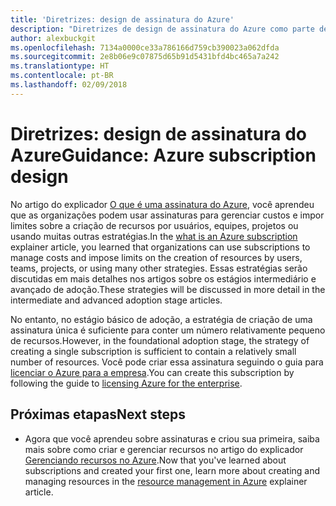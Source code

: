 ```yaml
---
title: 'Diretrizes: design de assinatura do Azure'
description: "Diretrizes de design de assinatura do Azure como parte de uma estratégia básica de adoção da nuvem"
author: alexbuckgit
ms.openlocfilehash: 7134a0000ce33a786166d759cb390023a062dfda
ms.sourcegitcommit: 2e8b06e9c07875d65b91d5431bfd4bc465a7a242
ms.translationtype: HT
ms.contentlocale: pt-BR
ms.lasthandoff: 02/09/2018
---
```

# <a name="guidance-azure-subscription-design"></a><span data-ttu-id="d56f2-103">Diretrizes: design de assinatura do Azure</span><span class="sxs-lookup"><span data-stu-id="d56f2-103">Guidance: Azure subscription design</span></span> 

<span data-ttu-id="d56f2-104">No artigo do explicador [O que é uma assinatura do Azure](subscription-explainer.md), você aprendeu que as organizações podem usar assinaturas para gerenciar custos e impor limites sobre a criação de recursos por usuários, equipes, projetos ou usando muitas outras estratégias.</span><span class="sxs-lookup"><span data-stu-id="d56f2-104">In the [what is an Azure subscription](subscription-explainer.md) explainer article, you learned that organizations can use subscriptions to manage costs and impose limits on the creation of resources by users, teams, projects, or using many other strategies.</span></span> <span data-ttu-id="d56f2-105">Essas estratégias serão discutidas em mais detalhes nos artigos sobre os estágios intermediário e avançado de adoção.</span><span class="sxs-lookup"><span data-stu-id="d56f2-105">These strategies will be discussed in more detail in the intermediate and advanced adoption stage articles.</span></span>

<span data-ttu-id="d56f2-106">No entanto, no estágio básico de adoção, a estratégia de criação de uma assinatura única é suficiente para conter um número relativamente pequeno de recursos.</span><span class="sxs-lookup"><span data-stu-id="d56f2-106">However, in the foundational adoption stage, the strategy of creating a single subscription is sufficient to contain a relatively small number of resources.</span></span> <span data-ttu-id="d56f2-107">Você pode criar essa assinatura seguindo o guia para [licenciar o Azure para a empresa][azure-enterprise-licensing].</span><span class="sxs-lookup"><span data-stu-id="d56f2-107">You can create this subscription by following the guide to [licensing Azure for the enterprise][azure-enterprise-licensing].</span></span>

## <a name="next-steps"></a><span data-ttu-id="d56f2-108">Próximas etapas</span><span class="sxs-lookup"><span data-stu-id="d56f2-108">Next steps</span></span>

* <span data-ttu-id="d56f2-109">Agora que você aprendeu sobre assinaturas e criou sua primeira, saiba mais sobre como criar e gerenciar recursos no artigo do explicador [Gerenciando recursos no Azure](resource-manager-explainer.md).</span><span class="sxs-lookup"><span data-stu-id="d56f2-109">Now that you've learned about subscriptions and created your first one, learn more about creating and managing resources in the [resource management in Azure](resource-manager-explainer.md) explainer article.</span></span>

[azure-enterprise-licensing]: https://azure.microsoft.com/pricing/enterprise-agreement
